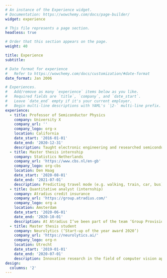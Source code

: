 ```yaml
---
# An instance of the Experience widget.
# Documentation: https://wowchemy.com/docs/page-builder/
widget: experience

# This file represents a page section.
headless: true

# Order that this section appears on the page.
weight: 40

title: Experience
subtitle:

# Date format for experience
#   Refer to https://wowchemy.com/docs/customization/#date-format
date_format: Jan 2006

# Experiences.
#   Add/remove as many `experience` items below as you like.
#   Required fields are `title`, `company`, and `date_start`.
#   Leave `date_end` empty if it's your current employer.
#   Begin multi-line descriptions with YAML's `|2-` multi-line prefix.
experience:
  - title: Professor of Semiconductor Physics
    company: University X
    company_url: ''
    company_logo: org-x
    location: California
    date_start: '2016-01-01'
    date_end: '2020-12-31'
    description: Taught electronic engineering and researched semiconductor physics.
  - title: Master thesis internship 
    company: Statistics Netherlands
    company_url: 'https://www.cbs.nl/en-gb'
    company_logo: org-cbs
    location: Den Haag
    date_start: '2020-08-01'
    date_end: '2021-07-01'
    description: Predicting travel mode (e.g. walking, train, car, bus) based on GPS data for the purpose of reducing respondent burden and increasing spatial and temporal precision in travel mode data compared with a commonly used alternative: diary-based studies.
  - title: Quantitative analyst (internship)
    company: Atradius credit insurance
    company_url: 'https://group.atradius.com/'
    company_logo: org-a
    location: Amsterdam
    date_start: '2020-06-01'
    date_end: '2020-10-01'
    description: At Atradius I’ve been part of the team ‘Group Provisioning’. They create the modelled books so that the company sets apart enough to pay out claims, but retains enough to invest. I created mathematical documentation on statistical models using R andinvestigated feasibility of (bayesian) alternative statistical models.
  - title: Master thesis student
    company: Neurolytics (‘Start-up of the year award 2020’)
    company_url: 'https://neurolytics.ai/'
    company_logo: org-n
    location: Utrecht
    date_start: '2019-01-01'
    date_end: '2020-07-01'
    description: Innovative research in the field of computer vision applied to the recruitment process. The research was about finding a match between personality, company culture and job position using facial analysis and predictive models.
design:
  columns: '2'
---
```


